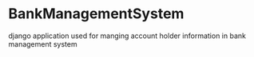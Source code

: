 # BankManagementSystem
django application used for manging account holder information in bank management system
